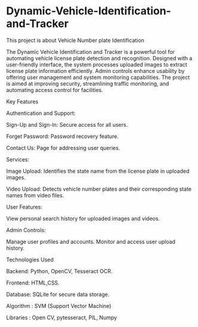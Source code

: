# Dynamic-Vehicle-Identification-and-Tracker
This project is about Vehicle Number plate Identification

The Dynamic Vehicle Identification and Tracker is a powerful tool for automating vehicle license plate detection and recognition. Designed with a user-friendly interface, the system processes uploaded images to extract license plate information efficiently. Admin controls enhance usability by offering user management and system monitoring capabilities. The project is aimed at improving security, streamlining traffic monitoring, and automating access control for facilities.

Key Features

Authentication and Support:

Sign-Up and Sign-In: Secure access for all users.

Forget Password: Password recovery feature.

Contact Us: Page for addressing user queries.


Services:


Image Upload: Identifies the state name from the license plate in uploaded images.

Video Upload: Detects vehicle number plates and their corresponding state names from video files.


User Features:

View personal search history for uploaded images and videos.


Admin Controls:

Manage user profiles and accounts.
Monitor and access user upload history.

Technologies Used

Backend: Python, OpenCV, Tesseract OCR.

Frontend: HTML,CSS.

Database: SQLite for secure data storage.

Algorithm : SVM (Support Vector Machine)

Libraries : Open CV, pytesseract, PIL, Numpy
